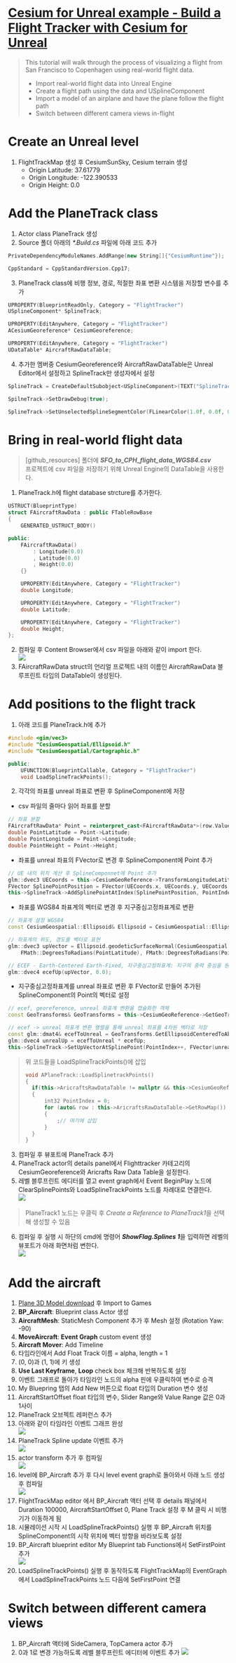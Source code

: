 # [Cesium for Unreal example - Build a Flight Tracker with Cesium for Unreal](https://cesium.com/learn/unreal/unreal-flight-tracker/)
> This tutorial will walk through the process of visualizing a flight from San Francisco to Copenhagen using real-world flight data.
> - Import real-world flight data into Unreal Engine
> - Create a flight path using the data and USplineComponent
> - Import a model of an airplane and have the plane follow the flight path
> - Switch between different camera views in-flight

# Create an Unreal level
1. FlightTrackMap 생성 후 CesiumSunSky, Cesium terrain 생성
   - Origin Latitude: 37.61779
   - Origin Longitude: -122.390533
   - Origin Height: 0.0

# Add the PlaneTrack class
1. Actor class PlaneTrack 생성
2. Source 폴더 아래의 *\*.Build.cs* 파일에 아래 코드 추가
```c++
PrivateDependencyModuleNames.AddRange(new String[]{"CesiumRuntime"});

CppStandard = CppStandardVersion.Cpp17;
```
3. PlaneTrack class에 비행 정보, 경로, 적절한 좌표 변환 시스템을 저장할 변수를 추가
```c++
UPROPERTY(BlueprintReadOnly, Category = "FlightTracker")
USplineComponent* SplineTrack;

UPROPERTY(EditAnywhere, Category = "FlightTracker")
ACesiumGeoreference* CesiumGeoreference;

UPROPERTY(EditAnywhere, Category = "FlightTracker")
UDataTable* AircraftRawDataTable;
```
4. 추가한 멤버중 CesiumGeoreference와 AircraftRawDataTable은 Unreal Editor에서 설정하고 SplineTrack만 생성자에서 설정
```c++
SplineTrack = CreateDefaultSubobject<USplineComponent>(TEXT("SplineTrack"));

SpilneTrack->SetDrawDebug(true);

SplineTrack->SetUnselectedSplineSegmentColor(FLinearColor(1.0f, 0.0f, 0.0f));
```

# Bring in real-world flight data
> [github_resources] 폴더에 ***SFO_to_CPH_flight_data_WGS84.csv***   
> 프로젝트에 csv 파일을 저장하기 위해 Unreal Engine의 DataTable을 사용한다.   
1. PlaneTrack.h에 flight database strcture를 추가한다.
```c++
USTRUCT(BlueprintType)
struct FAircraftRawData : public FTableRowBase
{
	GENERATED_USTRUCT_BODY()

public:
	FAircraftRawData()
		: Longitude(0.0)
		, Latitude(0.0)
		, Height(0.0)
	{}

	UPROPERTY(EditAnywhere, Category = "FlightTracker")
	double Longitude;

	UPROPERTY(EditAnywhere, Category = "FlightTracker")
	double Latitude;

	UPROPERTY(EditAnywhere, Category = "FlightTracker")
	double Height;
};
````
2. 컴파일 후 Content Browser에서 csv 파일을 아래와 같이 import 한다.   
![](github_resources/ImportCSV.png)
3. FAircraftRawData struct의 언리얼 프로젝트 내의 이름인 AircraftRawData 블루프린트 타입의 DataTable이 생성된다.

# Add positions to the flight track
1. 아래 코드를 PlaneTrack.h에 추가
```c++
#include <gim/vec3>
#include "CesiumGeospatial/Ellipsoid.h"
#include "CesiumGeospatial/Cartographic.h"
```
```c++
public:
    UFUNCTION(BlueprintCallable, Category = "FlightTracker")
    void LoadSplineTrackPoints();
```
2. 각각의 좌표를 unreal 좌표로 변환 후 SplineComponent에 저장
- csv 파일의 줄마다 읽어 좌표를 분할
```c++
// 좌표 분할
FAircraftRawData* Point = reinterpret_cast<FAircraftRawData*>(row.Value);
double PointLatitude = Point->Latitude;
double PointLongitude = Point->Longitude;
double PointHeight = Point->Height;
```
- 좌표를 unreal 좌표의 FVector로 변경 후 SplineComponent에 Point 추가
```c++
// UE 내의 위치 계산 후 SplineComponnet에 Point 추가
glm::dvec3 UECoords = this->CesiumGeoReference->TransformLongitudeLatitudeHeightToUnreal(glm::dvec3(PointLongitude, PointLatitude, PointHeight));
FVector SplinePointPosition = FVector(UECoords.x, UECoords.y, UECoords.z);
this->SplineTrack->AddSplinePointAtIndex(SplinePointPosition, PointIndex, ESplineCoordinateSpace::World, false);
```
- 좌표를 WGS84 좌표계의 벡터로 변경 후 지구중심고정좌표계로 변환
```c++
// 좌표계 설정 WGS84
const CesiumGeospatial::Ellipsoid& Ellipsoid = CesiumGeospatial::Ellipsoid::WGS84;

// 좌표계의 위도, 경도를 벡터로 표현
glm::dvec3 upVector = Ellipsoid.geodeticSurfaceNormal(CesiumGeospatial::Cartographic(FMath::DegreesToRadians(PointLongitude),
    FMath::DegreesToRadians(PointLatitude), FMath::DegreesToRadians(PointHeight)));

// ECEF - Earth-Centered Earth-Fixed, 지구중심고정좌표계: 지구의 중력 중심을 원점으로 하는 좌표계
glm::dvec4 ecefUp(upVector, 0.0);
```
- 지구중심고정좌표계를 unreal 좌표로 변환 후 FVector로 만들어 추가된 SplineComponent의 Point의 벡터로 설정
```c++
// ecef, georeference, unreal 좌표계 변환을 캡슐화한 객체
const GeoTransforms& GeoTransforms = this->CesiumGeoReference->GetGeoTransforms();

// ecef -> unreal 좌표계 변환 행렬을 통해 unreal 좌표를 4차원 벡터로 저장
const glm::dmat4& ecefToUnreal = GeoTransforms.GetEllipsoidCenteredToAbsoluteUnrealWorldTransform();
glm::dvec4 unrealUp = ecefToUnreal * ecefUp;
this->SplineTrack->SetUpVectorAtSplinePoint(PointIndex++, FVector(unrealUp.x, unrealUp.y, unrealUp.z), ESplineCoordinateSpace::World, false);
```
> 위 코드들을 LoadSplineTrackPoints()에 삽입
> ```c++
> void APlaneTrack::LoadSplinetrackPoints()
> {
>   if(this->AricraftsRawDataTable != nullptr && this->CesiumGeoReference != nullptr)
>   {
>       int32 PointIndex = 0;
>       for (auto& row : this->AricraftsRawDataTable->GetRowMap())
>       {
>           ;// 여기에 삽입
>       }
>   }
> }
> ```
3. 컴파일 후 뷰포트에 PlaneTrack 추가
4. PlaneTrack actor의 details panel에서 Flighttracker 카테고리의 CesiumGeoreference와 Aricrafts Raw Data Table을 설정한다.
5. 레벨 블루프린트 에디터를 열고 event graph에서 Event BeginPlay 노드에 ClearSplinePoints와 LoadSplineTrackPoints 노드를 차례대로 연결한다.   
![](github_resources/LevelBP.png)
> PlaneTrack1 노드는 우클릭 후 *Create a Reference to PlaneTrack1*을 선택해 생성할 수 있음
6. 컴파일 후 실행 시 하단의 cmd에 명령어 ***ShowFlag.Splines 1***을 입력하면 레벨의 뷰포트가 아래 화면처럼 변한다.   
![](github_resources/Splines.png)

# Add the aircraft
1. [Plane 3D Model download](https://skfb.ly/ooCMo) 후 Import to Games
2. **BP_Aircraft**: Blueprint class Actor 생성
3. **AircraftMesh**: StaticMesh Component 추가 후 Mesh 설정 (Rotation Yaw: -90)
4. **MoveAircraft**: **Event Graph** custom event 생성
5. **Aircraft Mover**: Add Timeline
6. 타임라인에서 Add Float Track 이름 = alpha, length = 1
7. (0, 0)과 (1, 1)에 키 생성
8. **Use Last Keyframe**, **Loop** check box 체크해 반복하도록 설정
9. 이벤트 그래프로 돌아가 타임라인 노드의 alpha 핀에 우클릭하여 변수로 승격
10. My Bluepring 탭의 Add New 버튼으로 float 타입의 Duration 변수 생성
11. AircraftStartOffset float 타입의 변수, Slider Range와 Value Range 값은 0과 1사이
12. PlaneTrack 오브젝트 레퍼런스 추가
13. 아래와 같이 타임라인 이벤트 그래프 완성   
![](github_resources/FT_Timeline.png)
14. PlaneTrack Spline update 이벤트 추가   
![](github_resources/FT_Spline.png)
15. actor transform 추가 후 컴파일   
![](github_resources/FT_Transform.png)
16. level에 BP_Aircraft 추가 후 다시 level event graph로 돌아와서 아래 노드 생성 후 컴파일   
![](github_resources/FT_M.png)
17. FlightTrackMap editor 에서 BP_Aircraft 액터 선택 후 details 패널에서 Duration 100000, AircraftStartOffset 0, Plane Track 설정 후 M 클릭 시 비행기가 이동하게 됨
18. 시뮬레이션 시작 시 LoadSplineTrackPoints() 실행 후 BP_Aircraft 위치를 SplineComponent의 시작 위치에 벡터 방향을 바라보도록 설정
19. BP_Aircraft blueprint editor My Blueprint tab Functions에서 SetFirstPoint 추가   
![](github_resources/FT_SFP.png)
20. LoadSplineTrackPoints() 실행 후 동작하도록 FlightTrackMap의 EventGraph에서 LoadSplineTrackPoints 노드 다음에 SetFirstPoint 연결

# Switch between different camera views
1. BP_Aircraft 액터에 SideCamera, TopCamera actor 추가
2. 0과 1로 변경 가능하도록 레벨 블루프린트 에디터에 이벤트 추가
![](github_resources/FT_STcam.png)